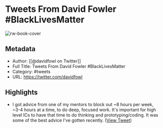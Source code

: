 # Tweets From David Fowler #BlackLivesMatter

![rw-book-cover](https://pbs.twimg.com/profile_images/1847836752763113472/xqgoNSsy.jpg)

## Metadata
- Author: [[@davidfowl on Twitter]]
- Full Title: Tweets From David Fowler #BlackLivesMatter
- Category: #tweets
- URL: https://twitter.com/davidfowl

## Highlights
- I got advice from one of my mentors to block out ~8 hours per week, ~3-4 hours at a time, to do deep, focused work. It's important for high level ICs to have that time to do thinking and prototyping/coding. It was some of the best advice I've gotten recently. ([View Tweet](https://twitter.com/davidfowl/status/1428077228261138435))
